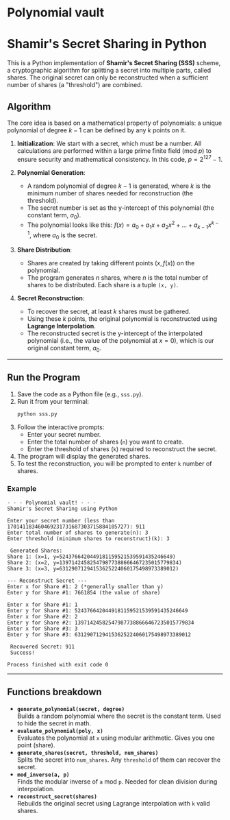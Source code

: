 # Polynomial vault
# Shamir's Secret Sharing in Python

This is a Python implementation of **Shamir's Secret Sharing (SSS)** scheme, a cryptographic algorithm for splitting a secret into multiple parts, called shares. The original secret can only be reconstructed when a sufficient number of shares (a "threshold") are combined.

## Algorithm

The core idea is based on a mathematical property of polynomials: a unique polynomial of degree $k-1$ can be defined by any $k$ points on it.

1.  **Initialization**: We start with a secret, which must be a number. All calculations are performed within a large prime finite field ($\text{mod } p$) to ensure security and mathematical consistency. In this code, $p = 2^{127} - 1$.

2.  **Polynomial Generation**:
    * A random polynomial of degree $k-1$ is generated, where $k$ is the minimum number of shares needed for reconstruction (the threshold).
    * The secret number is set as the y-intercept of this polynomial (the constant term, $a_0$).
    * The polynomial looks like this: $f(x) = a_0 + a_1x + a_2x^2 + \dots + a_{k-1}x^{k-1}$, where $a_0$ is the secret.

3.  **Share Distribution**:
    * Shares are created by taking different points $(x, f(x))$ on the polynomial.
    * The program generates $n$ shares, where $n$ is the total number of shares to be distributed. Each share is a tuple `(x, y)`.

4.  **Secret Reconstruction**:
    * To recover the secret, at least $k$ shares must be gathered.
    * Using these $k$ points, the original polynomial is reconstructed using **Lagrange Interpolation**.
    * The reconstructed secret is the y-intercept of the interpolated polynomial (i.e., the value of the polynomial at $x=0$), which is our original constant term, $a_0$.

---

## Run the Program

1.  Save the code as a Python file (e.g., `sss.py`).
2.  Run it from your terminal:
    ```bash
    python sss.py
    ```
3.  Follow the interactive prompts:
    * Enter your secret number.
    * Enter the total number of shares (`n`) you want to create.
    * Enter the threshold of shares (`k`) required to reconstruct the secret.
4.  The program will display the generated shares.
5.  To test the reconstruction, you will be prompted to enter `k` number of shares.

### Example

```
- - - Polynomial vault! - - -
Shamir's Secret Sharing using Python

Enter your secret number (less than 170141183460469231731687303715884105727): 911
Enter total number of shares to generate(n): 3
Enter threshold (minimum shares to reconstruct)(k): 3

 Generated Shares:
Share 1: (x=1, y=5243766420449181159521539591435246649)
Share 2: (x=2, y=139714245825479877388666467235015779834)
Share 3: (x=3, y=63129071294153625224060175498973389012)

--- Reconstruct Secret ---
Enter x for Share #1: 2 (*generally smaller than y)
Enter y for Share #1: 7661854 (the value of share)

Enter x for Share #1: 1
Enter y for Share #1: 5243766420449181159521539591435246649
Enter x for Share #2: 2
Enter y for Share #2: 139714245825479877388666467235015779834
Enter x for Share #3: 3
Enter y for Share #3: 63129071294153625224060175498973389012

 Recovered Secret: 911
 Success!

Process finished with exit code 0
```

---

## Functions breakdown


- **`generate_polynomial(secret, degree)`**  
  Builds a random polynomial where the secret is the constant term. Used to hide the secret in math.
- **`evaluate_polynomial(poly, x)`**  
  Evaluates the polynomial at `x` using modular arithmetic. Gives you one point (share).
- **`generate_shares(secret, threshold, num_shares)`**  
  Splits the secret into `num_shares`. Any `threshold` of them can recover the secret.
- **`mod_inverse(a, p)`**  
  Finds the modular inverse of `a` mod `p`. Needed for clean division during interpolation.
- **`reconstruct_secret(shares)`**  
  Rebuilds the original secret using Lagrange interpolation with `k` valid shares.

